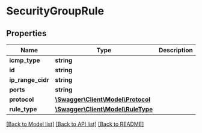 # SecurityGroupRule

## Properties
Name | Type | Description | Notes
------------ | ------------- | ------------- | -------------
**icmp_type** | **string** |  | [optional] 
**id** | **string** |  | [optional] 
**ip_range_cidr** | **string** |  | [optional] 
**ports** | **string** |  | [optional] 
**protocol** | [**\Swagger\Client\Model\Protocol**](Protocol.md) |  | [optional] 
**rule_type** | [**\Swagger\Client\Model\RuleType**](RuleType.md) |  | [optional] 

[[Back to Model list]](../../README.md#documentation-for-models) [[Back to API list]](../../README.md#documentation-for-api-endpoints) [[Back to README]](../../README.md)

